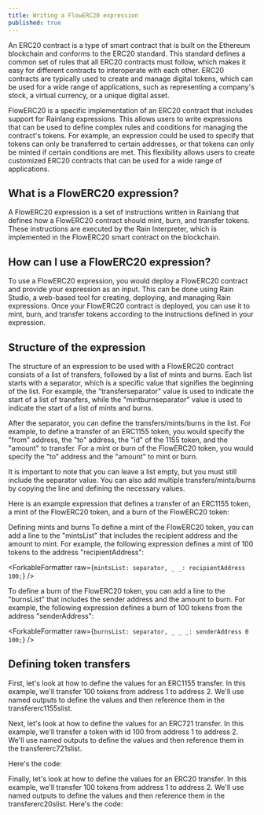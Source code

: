 ```yaml
---
title: Writing a FlowERC20 expression
published: true
---
```


<script>
	import ForkableFormatter from '$lib/expressions/ForkableFormatter.svelte';
	import { Parser } from '@rainprotocol/rain-svelte-components'

	const expression = `/**
 * separator values 
 */
transferseparator: 0xfea74d0c9bf4a3c28f0dd0674db22a3d7f8bf259c56af19f4ac1e735b156974f,
mintburnseparator: 0xf339171dab445c29f9897dda2f42413426ee907dc7f8b52bd387bc7cf9384c6b,

/**
 * erc1155 transfers
 */
transfererc1155slist: transferseparator,
_ _ _ _: from to id amount,

/**
 * erc721 transfers - this is empty
 */
transfererc721slist: transferseparator,

/**
 * er20 transfers - this is empty
 */
transfererc20slist: transferseparator,

/**
 * native (gas) token transfers
 */
transfernativeslist: transferseparator,

/**
 * burns of this erc20 token
 */
burnslist: mintburnseparator,
_ _ _: from to amount,

/**
 * mints of this erc20 token
 */
mintslist: mintburnseparator,
_ _: to amount;
`

const expression2 = `/**
 * Define named outputs for the values
 */
fromAddress: 0x1;
toAddress: 0x2;
id: 100;
amount: 100;

/**
 * Define the ERC1155 transfer
 */
transfererc1155slist: transferseparator,
_ _ _ _:fromAddress toAddress id amount;`

const expression3 = `/**
 * Define named outputs for the values
 */
fromAddress: 0x1;
toAddress: 0x2;
id: 100;

/**
 * Define the ERC721 transfer
 */
transfererc721slist: transferseparator,
_ _ _:fromAddress toAddress id;`

const expression4 = `/**
 * Define named outputs for the values
 */
fromAddress: 0x1;
toAddress: 0x2;
amount: 100;

/**
 * Define the ERC20 transfer
 */
transfererc20slist: transferseparator,
_ _ _:fromAddress toAddress amount;`
</script>

An ERC20 contract is a type of smart contract that is built on the Ethereum blockchain and conforms to the ERC20 standard. This standard defines a common set of rules that all ERC20 contracts must follow, which makes it easy for different contracts to interoperate with each other. ERC20 contracts are typically used to create and manage digital tokens, which can be used for a wide range of applications, such as representing a company's stock, a virtual currency, or a unique digital asset.

FlowERC20 is a specific implementation of an ERC20 contract that includes support for Rainlang expressions. This allows users to write expressions that can be used to define complex rules and conditions for managing the contract's tokens. For example, an expression could be used to specify that tokens can only be transferred to certain addresses, or that tokens can only be minted if certain conditions are met. This flexibility allows users to create customized ERC20 contracts that can be used for a wide range of applications.

## What is a FlowERC20 expression?

A FlowERC20 expression is a set of instructions written in Rainlang that defines how a FlowERC20 contract should mint, burn, and transfer tokens. These instructions are executed by the Rain Interpreter, which is implemented in the FlowERC20 smart contract on the blockchain.

## How can I use a FlowERC20 expression?

To use a FlowERC20 expression, you would deploy a FlowERC20 contract and provide your expression as an input. This can be done using Rain Studio, a web-based tool for creating, deploying, and managing Rain expressions. Once your FlowERC20 contract is deployed, you can use it to mint, burn, and transfer tokens according to the instructions defined in your expression.

## Structure of the expression

The structure of an expression to be used with a FlowERC20 contract consists of a list of transfers, followed by a list of mints and burns. Each list starts with a separator, which is a specific value that signifies the beginning of the list. For example, the "transferseparator" value is used to indicate the start of a list of transfers, while the "mintburnseparator" value is used to indicate the start of a list of mints and burns.

After the separator, you can define the transfers/mints/burns in the list. For example, to define a transfer of an ERC1155 token, you would specify the "from" address, the "to" address, the "id" of the 1155 token, and the "amount" to transfer. For a mint or burn of the FlowERC20 token, you would specify the "to" address and the "amount" to mint or burn.

It is important to note that you can leave a list empty, but you must still include the separator value. You can also add multiple transfers/mints/burns by copying the line and defining the necessary values.

Here is an example expression that defines a transfer of an ERC1155 token, a mint of the FlowERC20 token, and a burn of the FlowERC20 token:

<ForkableFormatter raw={expression} />

Defining mints and burns
To define a mint of the FlowERC20 token, you can add a line to the "mintsList" that includes the recipient address and the amount to mint. For example, the following expression defines a mint of 100 tokens to the address "recipientAddress":

<ForkableFormatter raw={`mintsList: separator,
_ _: recipientAddress 100;`} />

To define a burn of the FlowERC20 token, you can add a line to the "burnsList" that includes the sender address and the amount to burn. For example, the following expression defines a burn of 100 tokens from the address "senderAddress":

<ForkableFormatter raw={`burnsList: separator,
_ _ _: senderAddress 0 100;`} />

## Defining token transfers

First, let's look at how to define the values for an ERC1155 transfer. In this example, we'll transfer 100 tokens from address 1 to address 2. We'll use named outputs to define the values and then reference them in the transfererc1155slist.

<ForkableFormatter raw={expression2} />

Next, let's look at how to define the values for an ERC721 transfer. In this example, we'll transfer a token with id 100 from address 1 to address 2. We'll use named outputs to define the values and then reference them in the transfererc721slist.

Here's the code:

<ForkableFormatter raw={expression3} />

Finally, let's look at how to define the values for an ERC20 transfer. In this example, we'll transfer 100 tokens from address 1 to address 2. We'll use named outputs to define the values and then reference them in the transfererc20slist.
Here's the code:

<ForkableFormatter raw={expression4} />
